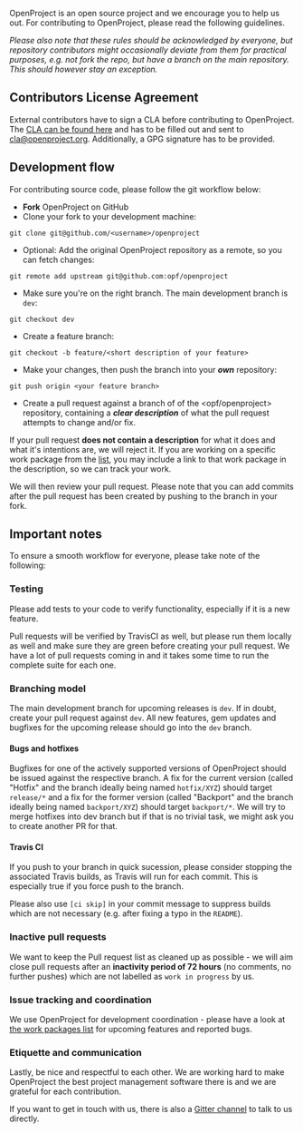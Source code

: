OpenProject is an open source project and we encourage you to help us out. For contributing to OpenProject, please read the following guidelines. 

*Please also note that these rules should be acknowledged by everyone, but repository contributors might occasionally deviate from them for practical purposes, e.g. not fork the repo, but have a branch on the main repository. This should however stay an exception.*

## Contributors License Agreement

External contributors have to sign a CLA before contributing to OpenProject.
The [CLA can be found here](https://www.openproject.org/wp-content/uploads/2014/09/OPF-Contributor-License-Agreement_v.2.pdf) and has to be filled out and sent to cla@openproject.org. Additionally, a GPG signature has to be provided.

## Development flow

For contributing source code, please follow the git workflow below:

- **Fork** OpenProject on GitHub
- Clone your fork to your development machine: 

```
git clone git@github.com/<username>/openproject
```

- Optional: Add the original OpenProject repository as a remote, so you can fetch changes: 

```
git remote add upstream git@github.com:opf/openproject
```

- Make sure you're on the right branch. The main development branch is `dev`: 

```
git checkout dev
```

- Create a feature branch: 

```
git checkout -b feature/<short description of your feature>
```

- Make your changes, then push the branch into your ***own*** repository:

```
git push origin <your feature branch>
```

- Create a pull request against a branch of of the <opf/openproject> repository, containing a ***clear description*** of what the pull request attempts to change and/or fix. 

If your pull request **does not contain a description** for what it does and what it's intentions are, we will reject it. If you are working on a specific work package from the [list](https://community.openproject.org/projects/openproject/work_packages?query_props=%7B%22c%22:%5B%22type%22,%22status%22,%22subject%22,%22assigned_to%22%5D,%22t%22:%22parent:desc%22,%22f%22:%5B%7B%22n%22:%22status_id%22,%22o%22:%22!%22,%22t%22:%22list_status%22,%22v%22:%5B%2217%22,%2223%22,%223%22,%2214%22,%226%22%5D%7D%5D,%22pa%22:1,%22pp%22:20%7D), you may include a link to that work package in the description, so we can track your work.

We will then review your pull request. Please note that you can add commits after the pull request has been created by pushing to the branch in your fork.

## Important notes

To ensure a smooth workflow for everyone, please take note of the following:

### Testing

Please add tests to your code to verify functionality, especially if it is a new feature. 

Pull requests will be verified by TravisCI as well, but please run them locally as well and make sure they are green before creating your pull request. We have a lot of pull requests coming in and it takes some time to run the complete suite for each one.

### Branching model

The main development branch for upcoming releases is `dev`. If in doubt, create your pull request against `dev`. All new features, gem updates and bugfixes for the upcoming release should go into the `dev` branch.

#### Bugs and hotfixes

Bugfixes for one of the actively supported versions of OpenProject should be issued against the respective branch. A fix for the current version (called "Hotfix" and the branch ideally being named `hotfix/XYZ`) should target `release/*` and a fix for the former version (called "Backport" and the branch ideally being named `backport/XYZ`) should target `backport/*`. We will try to merge hotfixes into dev branch but if that is no trivial task, we might ask you to create another PR for that.

#### Travis CI

If you push to your branch in quick sucession, please consider stopping the associated Travis builds, as Travis will run for each commit. This is especially true if you force push to the branch.

Please also use `[ci skip]` in your commit message to suppress builds which are not necessary (e.g. after fixing a typo in the `README`).

### Inactive pull requests

We want to keep the Pull request list as cleaned up as possible - we will aim close pull requests after an **inactivity period of 72 hours** (no comments, no further pushes) which are not labelled as `work in progress` by us.

### Issue tracking and coordination

We use OpenProject for development coordination - please have a look at [the work packages list](https://community.openproject.org/projects/openproject/work_packages?query_props=%7B%22c%22:%5B%22type%22,%22status%22,%22subject%22,%22assigned_to%22%5D,%22t%22:%22parent:desc%22,%22f%22:%5B%7B%22n%22:%22status_id%22,%22o%22:%22!%22,%22t%22:%22list_status%22,%22v%22:%5B%2217%22,%2223%22,%223%22,%2214%22,%226%22%5D%7D%5D,%22pa%22:1,%22pp%22:20%7D) for upcoming features and reported bugs.

### Etiquette and communication

Lastly, be nice and respectful to each other. We are working hard to make OpenProject the best project management software there is and we are grateful for each contribution. 

If you want to get in touch with us, there is also a [Gitter channel](https://gitter.im/opf/openproject) to talk to us directly.
